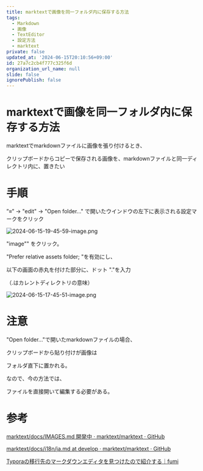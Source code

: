 ```yaml
---
title: marktextで画像を同一フォルダ内に保存する方法
tags:
  - Markdown
  - 画像
  - TextEditor
  - 設定方法
  - marktext
private: false
updated_at: '2024-06-15T20:10:56+09:00'
id: 27a7c2cb4f777c325f6d
organization_url_name: null
slide: false
ignorePublish: false
---
```

# marktextで画像を同一フォルダ内に保存する方法

marktextでmarkdownファイルに画像を張り付けるとき、

クリップボードからコピーで保存される画像を、markdownファイルと同一ディレクトリ内に、置きたい

# 手順

”≡” → "edit" → "Open folder..." で開いたウインドウの左下に表示される設定マークをクリック

![2024-06-15-19-45-59-image.png](https://qiita-image-store.s3.ap-northeast-1.amazonaws.com/0/3780466/2378d635-b4ad-b555-e1b3-168de6203675.png)

"image"" をクリック。


"Prefer relative assets folder; "を有効にし、

以下の画面の赤丸を付けた部分に、ドット "."を入力

（.はカレントディレクトリの意味）

![2024-06-15-17-45-51-image.png](https://qiita-image-store.s3.ap-northeast-1.amazonaws.com/0/3780466/628f266e-8def-77df-aed5-998e2cc698b0.png)

# 注意

"Open folder..."で開いたmarkdownファイルの場合、

クリップボードから貼り付けが画像は

フォルダ直下に置かれる。

なので、今の方法では、

ファイルを直接開いて編集する必要がある。

# 参考

[marktext/docs/IMAGES.md 開発中 · marktext/marktext · GitHub](https://github.com/marktext/marktext/blob/develop/docs/IMAGES.md)

[marktext/docs/i18n/ja.md at develop · marktext/marktext · GitHub](https://github.com/marktext/marktext/blob/develop/docs/i18n/ja.md)

[Typoraの移行先のマークダウンエディタを見つけたので紹介する｜fumi](https://note.com/note_fumi/n/n5c7879340087)

